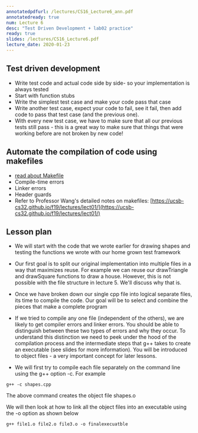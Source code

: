 ```yaml
---
annotatedpdfurl: /lectures/CS16_Lecture6_ann.pdf
annotatedready: true
num: Lecture 6
desc: "Test Driven Development + lab02 practice"
ready: true
slides: /lectures/CS16_Lecture6.pdf
lecture_date: 2020-01-23
---
```





## Test driven development

* Write test code and actual code side by side- so your implementation is always tested
* Start with function stubs
* Write the simplest test case and make your code pass that case
* Write another test case, expect your code to fail, see it fail, then add code to pass that test case (and the previous one).
* With every new test case, we have to make sure that all our previous tests still pass - this is a great way to make sure that things that were working before are not broken by new code!



## Automate the compilation of code using makefiles

* [read about Makefile](https://foo.cs.ucsb.edu/16wiki/index.php/C%2B%2B:_Separate_Compilation_and_Makefiles)
* Compile-time errors
* Linker errors
* Header guards
* Refer to Professor Wang's detailed notes on makefiles: [https://ucsb-cs32.github.io/f19/lectures/lect01/](https://ucsb-cs32.github.io/f19/lectures/lect01/)


## Lesson plan

* We will start with the code that we wrote earlier for drawing shapes and testing the functions we wrote with our home grown test framework
* Our first goal is to split our original implementation into multiple files in a way that maximizes reuse. For example we can reuse our drawTriangle and drawSquare functions to draw a house. However, this is not possible with the file structure in lecture 5. We'll discuss why that is.

* Once we have broken down our single cpp file into logical separate files, its time to compile the code. Our goal will be to select and combine the pieces that make a complete program

* If we tried to compile any one file (independent of the others), we are likely to get compiler errors and linker errors. You should be able to distinguish between these two types of errors and why they occur. To understand this distinction we need to peek under the hood of the compilation process and the intermediate steps that g++ takes to create an executable (see slides for more information). You will be introduced to object files - a very important concept for later lessons.

* We will first try to compile each file separately on the command line using the g++ option -c. For example

```
g++ -c shapes.cpp
```
The above command creates the object file shapes.o

We will then look at how to link all the object files into an executable using the -o option as shown below

```
g++ file1.o file2.o file3.o -o finalexecuatble
```








